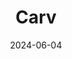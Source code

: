 ---  
layout: startup_page  
title: "Carv"  
id: "getcarv.com"  
permalink: "/carvgetcarv.com06042024/"  
website: "https://getcarv.com/"  
funding_round: "Seed"  
funding_amount: "€10M"  
investors: "Global Founders Capital (GFC), several independent angel investors"  
about: "Carv is a recruitment AI company that has developed a platform to automate administrative tasks for recruiters. Its AI can handle tasks like writing job descriptions, taking interview notes, and populating ATS systems, freeing up recruiters to focus on candidate interaction. The platform aims to create synergy between recruiters and AI, ultimately improving the hiring process."  
markets: "Recruitment, AI, Consumer Electronics, Hardware, Software, Wearables, Mobile"  
hq: "London, England, United Kingdom"  
founded_year: "2013"  
linkedin: "https://www.linkedin.com/company/carvbymotionmetrics"  
twitter: "https://twitter.com/getcarv"  
instagram: ""  
facebook: "https://www.facebook.com/getCarv"  
crunchbase: "https://www.crunchbase.com/organization/motionmetrics"  
pitchbook: "https://pitchbook.com/profiles/company/113006-80"  

date_display: "04-Jun-2024"  
date: "2024-06-04"

# SEO Optimization  
meta_title: "Carv - Seed Funding (€10M)"  
meta_description: "Carv, Carv is a recruitment AI company that has developed a platform to automate administrative tasks for recruiters. Its AI can handle tasks like writing j..."  
meta_keywords: "Carv, Recruitment, AI, Consumer Electronics, Hardware, Software, Wearables, Mobile, Seed funding"  
canonical_url: "https://startup.projectstartups.com/carvgetcarv.com06042024/"  
---